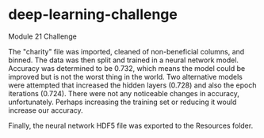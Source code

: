 # deep-learning-challenge
Module 21 Challenge

The "charity" file was imported, cleaned of non-beneficial columns, and binned.
The data was then split and trained in a neural network model. Accuracy was determined to be 0.732, which means the model could be improved but is not the worst thing in the world. Two alternative models were attempted that increased the hidden layers (0.728) and also the epoch iterations (0.724). There were not any noticeable changes in accuracy, unfortunately. Perhaps increasing the training set or reducing it would increase our accuracy.

Finally, the neural network HDF5 file was exported to the Resources folder.